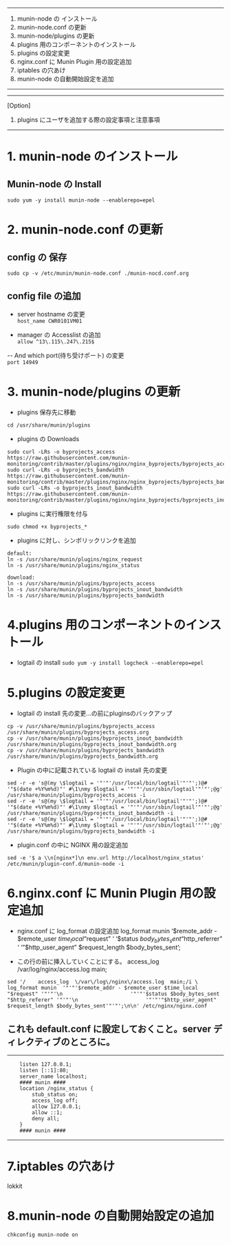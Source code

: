 ------
1. munin-node の インストール
1. munin-node.conf の更新
1. munin-node/plugins の更新
1. plugins 用のコンポーネントのインストール
1. plugins の設定変更
1. nginx.conf に Munin Plugin 用の設定追加
1. iptables の穴あけ
1. munin-node の自動開始設定を追加
------
------
[Option]
1. plugins にユーザを追加する際の設定事項と注意事項
------

# 1. munin-node のインストール

## Munin-node の Install

`sudo yum -y install munin-node --enablerepo=epel`

# 2. munin-node.conf の更新

## config の 保存

`sudo cp -v /etc/munin/munin-node.conf ./munin-nocd.conf.org`

## config file の追加

- server hostname の変更<BR>
`host_name CWR0101VM01`

- manager の Accesslist の追加<BR>
`allow ^13\.115\.247\.215$`

-- And which port(待ち受けポート) の変更<BR>
`port 14949`

# 3. munin-node/plugins の更新

- plugins 保存先に移動

`cd /usr/share/munin/plugins`

- plugins の Downloads

```
sudo curl -LRs -o byprojects_access https://raw.githubusercontent.com/munin-monitoring/contrib/master/plugins/nginx/nginx_byprojects/byprojects_access
sudo curl -LRs -o byprojects_bandwidth https://raw.githubusercontent.com/munin-monitoring/contrib/master/plugins/nginx/nginx_byprojects/byprojects_bandwidth
sudo curl -LRs -o byprojects_inout_bandwidth https://raw.githubusercontent.com/munin-monitoring/contrib/master/plugins/nginx/nginx_byprojects/byprojects_inout_bandwidth
```

- plugins に実行権限を付与

`sudo chmod +x byprojects_*`

- plugins に対し、シンボリックリンクを追加

```
default:
ln -s /usr/share/munin/plugins/nginx_request
ln -s /usr/share/munin/plugins/nginx_status
```
```
download:
ln -s /usr/share/munin/plugins/byprojects_access
ln -s /usr/share/munin/plugins/byprojects_inout_bandwidth
ln -s /usr/share/munin/plugins/byprojects_bandwidth
```

# 4.plugins 用のコンポーネントのインストール

- logtail の install
`sudo yum -y install logcheck --enablerepo=epel`

# 5.plugins の設定変更

- logtail の install 先の変更...の前にpluginsのバックアップ
```
cp -v /usr/share/munin/plugins/byprojects_access /usr/share/munin/plugins/byprojects_access.org
cp -v /usr/share/munin/plugins/byprojects_inout_bandwidth /usr/share/munin/plugins/byprojects_inout_bandwidth.org
cp -v /usr/share/munin/plugins/byprojects_bandwidth /usr/share/munin/plugins/byprojects_bandwidth.org
```

- Plugin の中に記載されている logtail の install 先の変更
```
sed -r -e 's@(my \$logtail = '"'"'/usr/local/bin/logtail'"'"';)@# '"$(date +%Y%m%d)"' #\1\nmy $logtail = '"'"'/usr/sbin/logtail'"'"';@g'  /usr/share/munin/plugins/byprojects_access -i
sed -r -e 's@(my \$logtail = '"'"'/usr/local/bin/logtail'"'"';)@# '"$(date +%Y%m%d)"' #\1\nmy $logtail = '"'"'/usr/sbin/logtail'"'"';@g'  /usr/share/munin/plugins/byprojects_inout_bandwidth -i
sed -r -e 's@(my \$logtail = '"'"'/usr/local/bin/logtail'"'"';)@# '"$(date +%Y%m%d)"' #\1\nmy $logtail = '"'"'/usr/sbin/logtail'"'"';@g'  /usr/share/munin/plugins/byprojects_bandwidth -i
```

- plugin.conf の中に NGINX 用の設定追加

```
sed -e '$ a \\n[nginx*]\n env.url http://localhost/nginx_status' /etc/munin/plugin-conf.d/munin-node -i
```



# 6.nginx.conf に Munin Plugin 用の設定追加

- nginx.conf に log_format の設定追加
  log_format munin  ‘$remote_addr - $remote_user $time_local “$request” ‘
                    ‘$status $body_bytes_sent “$http_referrer” ‘
                    ‘”$http_user_agent” $request_length $body_bytes_sent’;

- この行の前に挿入していくことにする。
    access_log  /var/log/nginx/access.log  main;

```
sed '/    access_log  \/var\/log\/nginx\/access.log  main;/i \    log_format munin  '"'"'$remote_addr - $remote_user $time_local "$request" '"'"'\n                      '"'"'$status $body_bytes_sent "$http_referer" '"'"'\n                      '"'"'"$http_user_agent" $request_length $body_bytes_sent'"'"';\n\n' /etc/nginx/nginx.conf

```
## これも default.conf に設定しておくこと。server ディレクティブのところに。
------
        listen 127.0.0.1;
        listen [::1]:80;
        server_name localhost;
        #### munin ####
        location /nginx_status {
            stub_status on;
            access_log off;
            allow 127.0.0.1;
            allow ::1;
            deny all;
        }
        #### munin ####
------




# 7.iptables の穴あけ

lokkit 

# 8.munin-node の自動開始設定の追加


`chkconfig munin-node on`




